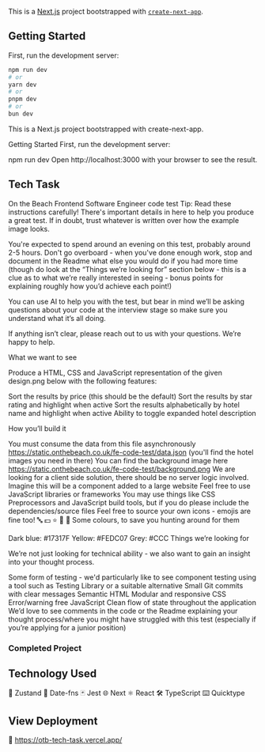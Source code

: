 This is a [Next.js](https://nextjs.org) project bootstrapped with [`create-next-app`](https://nextjs.org/docs/app/api-reference/cli/create-next-app).

## Getting Started

First, run the development server:

```bash
npm run dev
# or
yarn dev
# or
pnpm dev
# or
bun dev
```

This is a Next.js project bootstrapped with create-next-app.

Getting Started First, run the development server:

npm run dev Open http://localhost:3000 with your browser to see the result.

## Tech Task

On the Beach Frontend Software Engineer code test Tip: Read these instructions carefully! There's important details in here to help you produce a great test. If in doubt, trust whatever is written over how the example image looks.

You're expected to spend around an evening on this test, probably around 2-5 hours. Don't go overboard - when you've done enough work, stop and document in the Readme what else you would do if you had more time (though do look at the “Things we’re looking for” section below - this is a clue as to what we’re really interested in seeing - bonus points for explaining roughly how you’d achieve each point!)

You can use AI to help you with the test, but bear in mind we’ll be asking questions about your code at the interview stage so make sure you understand what it’s all doing.

If anything isn’t clear, please reach out to us with your questions. We’re happy to help.

What we want to see

Produce a HTML, CSS and JavaScript representation of the given design.png below with the following features:

Sort the results by price (this should be the default) Sort the results by star rating and highlight when active Sort the results alphabetically by hotel name and highlight when active Ability to toggle expanded hotel description

How you’ll build it

You must consume the data from this file asynchronously https://static.onthebeach.co.uk/fe-code-test/data.json (you'll find the hotel images you need in there) You can find the background image here https://static.onthebeach.co.uk/fe-code-test/background.png We are looking for a client side solution, there should be no server logic involved. Imagine this will be a component added to a large website Feel free to use JavaScript libraries or frameworks You may use things like CSS Preprocessors and JavaScript build tools, but if you do please include the dependencies/source files Feel free to source your own icons - emojis are fine too! 🔤 💵 ⭐️ 🔽 🔼 Some colours, to save you hunting around for them

Dark blue: #17317F Yellow: #FEDC07 Grey: #CCC Things we’re looking for

We’re not just looking for technical ability - we also want to gain an insight into your thought process.

Some form of testing - we'd particularly like to see component testing using a tool such as Testing Library or a suitable alternative Small Git commits with clear messages Semantic HTML Modular and responsive CSS Error/warning free JavaScript Clean flow of state throughout the application We’d love to see comments in the code or the Readme explaining your thought process/where you might have struggled with this test (especially if you’re applying for a junior position)

### Completed Project

## Technology Used

🐻 Zustand
📅 Date-fns
🃏 Jest
🌐 Next
⚛️ React 
🛠️ TypeScript
⌨️ Quicktype

## View Deployment

🚀 https://otb-tech-task.vercel.app/ 
